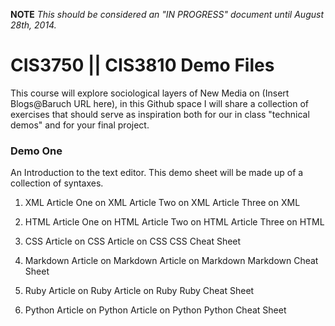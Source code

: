 **NOTE** *This should be considered an "IN PROGRESS" document until August 28th, 2014.*

CIS3750 || CIS3810 Demo Files
=============================



This course will explore sociological layers of New Media on (Insert Blogs@Baruch URL here), in this Github space I will share a collection of exercises that should serve as inspiration both for our in class "technical demos" and for your final project.

[comment]: <FINAL PROJECT (TENTATIVE)>
[comment]: <Option A: Write a report>
[comment]: <Option B: Create a hypertext document that collects 50 public domain>
[comment]: <documents with>
[comment]: <a 140-350 word description of each text.  Texts must share a common theme.>
[comment]: <Hypertext>
[comment]: <document should have one image sized XX X XX and each document should have>
[comment]: <some kind of>
[comment]: <icon next to LOREM IPSUM LOREM IPSUM>

### Demo One

An Introduction to the text editor.  This demo sheet will be made up of a collection of
syntaxes.

1. XML
Article One on XML
Article Two on XML
Article Three on XML

2. HTML
Article One on HTML
Article Two on HTML
Article Three on HTML

3. CSS
Article on CSS
Article on CSS
CSS Cheat Sheet

4. Markdown
Article on Markdown
Article on Markdown
Markdown Cheat Sheet

5. Ruby
Article on Ruby
Article on Ruby
Ruby Cheat Sheet

6. Python
Article on Python
Article on Python
Python Cheat Sheet

